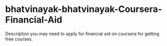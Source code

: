 # bhatvinayak-bhatvinayak-Coursera-Financial-Aid

Description you may need to apply for financial aid on coursera for getting free courses.
